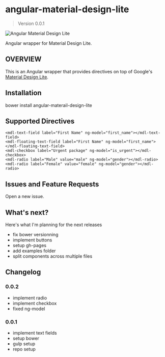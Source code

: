 # angular-material-design-lite
> Version 0.0.1

![Angular Material Design Lite](http://i.imgur.com/SI4Nmb3.png)

Angular wrapper for Material Design Lite.


## OVERVIEW
This is an Angular wrapper that provides directives on top of Google's [Material Design Lite](http://getmdl.io).


## Installation

bower install angular-materail-design-lite 


## Supported Directives

`<mdl-text-field label="First Name" ng-model="first_name"></mdl-text-field>`  
`<mdl-floating-text-field label="First Name" ng-model="first_name"></mdl-floating-text-field>`  
`<mdl-checkbox label="Urgent package" ng-model="is_urgent"></mdl-checkbox>`  
`<mdl-radio label="Male" value="male" ng-model="gender"></mdl-radio>`  
`<mdl-radio label="Female" value="female" ng-model="gender"></mdl-radio>`  


## Issues and Feature Requests

Open a new issue.

## What's next?

Here's what I'm planning for the next releases

+ fix bower versionning
+ implement buttons
+ setup gh-pages
+ add examples folder
+ split components across multiple files


## Changelog


### 0.0.2

+ implement radio
+ implement checkbox
+ fixed ng-model


### 0.0.1

+ implement text fields
+ setup bower
+ gulp setup
+ repo setup
